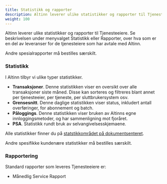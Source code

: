 ```yaml
---
title: Statistikk og rapporter
description: Altinn leverer ulike statistikker og rapporter til Tjenesteeiere.
weight: 100
---
```


Altinn leverer ulike statistikker og rapporter til Tjenesteeiere. Se beskrivelsen under menyvalget Statistikk eller Rapporter,
over hva som er en del av leveranser for de tjenesteiere som har avtale med Altinn.

Andre spesialrapporter må bestilles særskilt.


### Statistikk

I Altinn tilbyr vi ulike typer statistikker.

 - **Transaksjoner**. Denne statistikken viser en oversikt over alle transaksjoner siste måned.
Disse kan sorteres og filtreres blant annet per tjenesteeier, per tjeneste, per sluttbrukersystem osv.
 - **Grensesnitt**. Denne daglige statistikken viser status, inkludert antall overføringer, for abonnement og batch.
 - **Påloggings**. Denne statistikken viser bruken av Altinns egne innloggingsmetoder, og har sammenligning mot fjoråret.
 - **PSA**. Statistikk rundt bruk av selvangivelsesskjemaene.

Alle statistikker finner du på [statstikkområdet på dokumentsenteret](https://altinn.brreg.no/sites/dokument2/Statistikker/Forms/Statistikk.aspx).

Andre spesifikke kundenære statistikker må bestilles særskilt.


### Rapportering

Standard rapporter som leveres Tjenesteeiere er:
 - Månedlig Service Rapport
